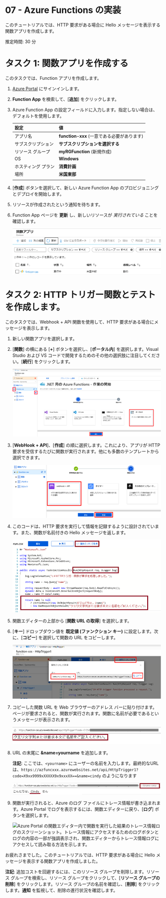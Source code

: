 ﻿---
wts:
    title: '07 - Azure Functions の実装'
    module: 'モジュール 02 - コア Azure サービス'
---
# 07 - Azure Functions の実装

このチュートリアルでは、HTTP 要求がある場合に Hello メッセージを表示する関数アプリを作成します。 

推定時間: 30 分

# タスク 1: 関数アプリを作成する

このタスクでは、Function アプリを作成します。

1. [Azure Portal](https://portal.azure.com) にサインインします。

2. **Function App** を検索して、[**追加**] をクリックします。

3. Azure Function App の設定フィールドに入力します。指定しない場合は、デフォルトを使用します。 

    | 設定 | 値 |
    | -- | --|
    | アプリ名 | **function-xxx** (一意である必要があります) |
    | サブスクリプション | **サブスクリプションを選択する** |
    | リソース グループ | **myRGFunction** (新規作成) |
    | OS | **Windows** |
    | ホスティング プラン | **消費計画** |
    | 場所 | **米国東部** |
    | | |	

4. [**作成**] ボタンを選択して、新しい Azure Function App のプロビジョニングとデプロイを開始します。

5. リソースが作成されたという通知を待ちます。

6. Function App ページを **更新** し、新しいリソースが *実行されている* ことを確認します。 

    ![新しい関数アプリを使用した [関数アプリ] ページのスクリーンショット。](../images/0701.png)

# タスク 2: HTTP トリガー関数とテストを作成します。

このタスクでは、Webhook + API 関数を使用して、HTTP 要求がある場合にメッセージを表示します。 

1. 新しい関数アプリを選択します。

2. [**関数**] の横にある [**+**] ボタンを選択し、[**ポータル内**] を選択します。Visual Studio および VS コードで開発するためのその他の選択肢に注目してください。[**続行**] をクリックします。 

    ![Azure Portal 内のドット ネットの [はじめに] ペインの Azure Functions の開発環境の選択手順のスクリーンショット。新しいポータル内関数を作成するための表示要素が強調表示されます。強調表示される要素は、関数アプリの展開、新しい関数の追加、[ポータル内]、[続行] ボタンです。](../images/0702.png)

3. [**WebHook + API**]、[**作成**] の順に選択します。これにより、アプリが HTTP 要求を受信するたびに関数が実行されます。他にも多数のテンプレートから選択できます。

    ![Azure Portal 内のドット ネットの [はじめに] ペインの Azure Functions で関数を作成する手順のスクリーンショット。Azure Function に新しい webhook を追加するために使用する、[WebHook + API] ボタンと [作成] ボタンの表示要素が強調表示されます。](../images/0703.png)

4. このコードは、HTTP 要求を実行して情報を記録するように設計されています。また、関数が名前付きの Hello メッセージを返します。 

    ![関数コードのスクリーンショット。Hello メッセージが強調表示されます。](../images/0704.png)

5. 関数エディターの上部から [**関数 URL の取得**] を選択します。 

6. [**キー**] ドロップダウン値を **既定値 (ファンクション キー)** に設定します。次に、[**コピー**] を選択して関数の URL をコピーします。 

    ![Azure ポータルの関数エディター内の関数 URL 取得ペインのスクリーンショット。[関数の URL の取得] ボタン、[キー] を設定するドロップダウン リスト、URL の [コピー] ボタンの表示要素が強調表示され、関数エディターから関数の URL を取得してコピーする方法が示されます。](../images/0705.png)

7. コピーした関数 URL を Web ブラウザーのアドレス バーに貼り付けます。ページが要求されると、関数が実行されます。関数に名前が必要であるというメッセージが表示されます。 

    ![名前の提供を求めるメッセージのスクリーンショット。](../images/0706.png)

8. URL の末尾に **&name=yourname** を追加します。 

    **注記**: ここでは、`<yourname>` にユーザーの名前を入力します。最終的なURLは、`https://azfuncxxx.azurewebsites.net/api/HttpTrigger1?code=X9xx9999xXXXXX9x9xxxXX==&name=cindy` のようになります

    ![強調表示された関数 URL のスクリーンショットと、Web ブラウザーのアドレス バーに追加されたユーザー名の例。メイン ブラウザー ウィンドウ内に関数の出力を示す Hello メッセージとユーザー名も強調表示されます。](../images/0707.png)

9. 関数が実行されると、Azure のログ ファイルにトレース情報が書き込まれます。Azure Portal でログを表示するには、関数エディターに戻り、[**ログ**] ボタンを選択します。

    ![Azure Portal の関数エディター内で関数を実行した結果のトレース情報ログのスクリーンショット。トレース情報にアクセスするためのログボタンとログの内容の一部が強調表示され、関数エディターからトレース情報ログにアクセスして読み取る方法を示します。](../images/0708.png)

お疲れさまでした。このチュートリアルでは、HTTP 要求がある場合に Hello メッセージを表示する関数アプリを作成しました。 

**注記**: 追加コストを回避するには、このリソース グループを削除します。リソース グループを検索し、リソース グループをクリックして、[**リソース グループの削除**] をクリックします。リソース グループの名前を確認し、[**削除**] をクリックします。**通知** を監視して、削除の進行状況を確認します。